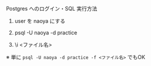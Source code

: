 Postgres へのログイン・SQL 実行方法

1. user を naoya にする

2. psql -U naoya -d practice

3. \i <ファイル名>

※ 単に `psql -U naoya -d practice -f <ファイル名>` でもOK
